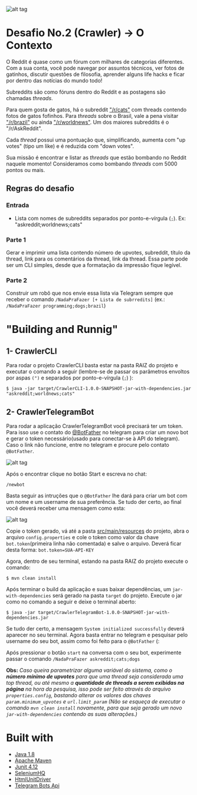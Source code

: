 ﻿![alt tag](https://image.ibb.co/cxL9L7/oie_46110_KTed_V2_KJ.png)

# Desafio No.2 (Crawler) → O Contexto
O Reddit é quase como um fórum com milhares de categorias diferentes. Com a sua conta, você pode navegar por assuntos técnicos, ver fotos de gatinhos, discutir questões de filosofia, aprender alguns life hacks e ficar por dentro das notícias do mundo todo!

Subreddits são como fóruns dentro do Reddit e as postagens são chamadas *threads*.

Para quem gosta de gatos, há o subreddit ["/r/cats"](https://www.reddit.com/r/cats) com threads contendo fotos de gatos fofinhos.
Para *threads* sobre o Brasil, vale a pena visitar ["/r/brazil"](https://www.reddit.com/r/brazil) ou ainda ["/r/worldnews"](https://www.reddit.com/r/worldnews/).
Um dos maiores subreddits é o "/r/AskReddit".

Cada *thread* possui uma pontuação que, simplificando, aumenta com "up votes" (tipo um like) e é reduzida com "down votes".

Sua missão é encontrar e listar as *threads* que estão bombando no Reddit naquele momento!
Consideramos como bombando *threads* com 5000 pontos ou mais.


## Regras do desafio

### Entrada
- Lista com nomes de subreddits separados por ponto-e-vírgula (`;`). Ex: "askreddit;worldnews;cats"

### Parte 1
Gerar e imprimir uma lista contendo número de upvotes, subreddit, título da thread, link para os comentários da thread, link da thread.
Essa parte pode ser um CLI simples, desde que a formatação da impressão fique legível.

### Parte 2
Construir um robô que nos envie essa lista via Telegram sempre que receber o comando `/NadaPraFazer [+ Lista de subrredits]` (ex.: `/NadaPraFazer programming;dogs;brazil`)


# "Building and Runnig"


## 1- CrawlerCLI
Para rodar o projeto CrawlerCLI basta estar na pasta RAIZ do projeto e executar o comando a seguir (lembre-se de passar os parâmetros envoltos por aspas `(")` e separados por ponto-e-vírgula (`;`) ):

    $ java -jar target/CrawlerCLI-1.0.0-SNAPSHOT-jar-with-dependencies.jar "askreddit;worldnews;cats"

    
## 2- CrawlerTelegramBot
Para rodar a aplicação CrawlerTelegramBot você precisará ter um token. Para isso use o contato do [@BotFather](https://telegram.me/BotFather) no telegram para criar um novo bot e gerar o token necessário(usado para conectar-se à API do telegram). Caso o link não funcione, entre no telegram e procure pelo contato `@BotFather`.

![alt tag](http://image.ibb.co/ccFU57/find_botfather_ANDROID.jpg)

Após o encontrar clique no botão Start e escreva no chat:

    /newbot
    
Basta seguir as intruções que o `@BotFather` lhe dará para criar um bot com um nome e um username de sua preferência. Se tudo der certo, ao final você deverá receber uma mensagem como esta:

![alt tag](http://image.ibb.co/kqxdXn/botfather_token_message.png)
        
Copie o token gerado, vá até a pasta [src/main/resources](https://github.com/YuriCordeiro/desafios/tree/master/crawlers/CrawlerTelegramBot/src/main/resources) do projeto, abra o arquivo `config.properties` e cole o token como valor da chave `bot.token`(primeira linha não comentada) e salve o arquivo. Deverá ficar desta forma: `bot.token=SUA-API-KEY`

Agora, dentro de seu terminal, estando na pasta RAIZ do projeto execute o comando:

    $ mvn clean install

Após terminar o build da aplicação e suas baixar dependências, um `jar-with-dependencies` será gerado na pasta `target` do projeto. Execute o jar como no comando a seguir e deixe o terminal aberto:

    $ java -jar target/CrawlerTelegramBot-1.0.0-SNAPSHOT-jar-with-dependencies.jar
    
Se tudo der certo, a mensagem `System initialized successfully` deverá aparecer no seu terminal. Agora basta entrar no telegram e pesquisar pelo username do seu bot, assim como foi feito para o `@BotFather` (:

Após pressionar o botão `start` na conversa com o seu bot, experimente passar o comando `/NadaPraFazer askreddit;cats;dogs`

**Obs:** _Caso queira parametrizar alguma variável do sistema, como o **número mínimo de upvotes** para que uma thread seja considerada uma top thread, ou até mesmo a **quantidade de threads a serem exibidas na página** na hora da pesquisa, isso pode ser feito através do arquivo `properties.config`, bastando alterar os valores das chaves `param.minimum_upvotes` e `url.limit_param` (Não se esqueça de executar o comando `mvn clean install` novamente, para que seja gerado um novo `jar-with-dependencies` contendo as suas alterações.)_

# Built with

- [Java 1.8](https://docs.oracle.com/javase/8/docs/api/)
- [Apache Maven](http://maven.apache.org/guides/)
- [Junit 4.12](https://github.com/junit-team/junit4)
- [SeleniumHQ](https://github.com/SeleniumHQ)
- [HtmlUnitDriver](https://github.com/SeleniumHQ/htmlunit-driver)
- [Telegram Bots Api](https://core.telegram.org/bots/api)